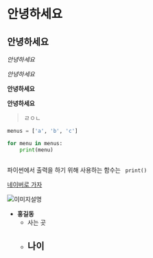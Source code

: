 # 안녕하세요

## 안녕하세요

*안녕하세요*

_안녕하세요_

**안녕하세요**

__안녕하세요__

>ㄹㅇㄴ

```python
menus = ['a', 'b', 'c']

for menu in menus:
    print(menu)
```

```python

```

파이썬에서 출력을 하기 위해 사용하는 함수는 ` print()` 



[네이버로 가자](https://www.naver.com/)

![이미지설명]()



- **홍길동**
  - 사는 곳
  - 나이
    -  